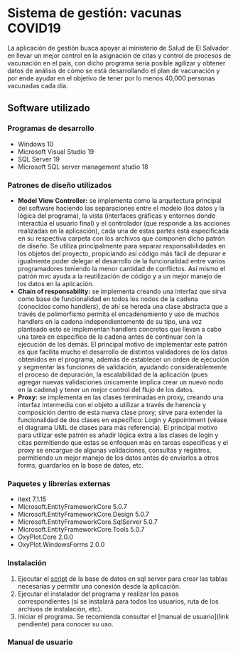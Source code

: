 # Sistema de gestión: vacunas COVID19

La aplicación de gestión busca apoyar al ministerio de Salud de El Salvador en llevar un mejor control en la asignación de citas y control de procesos de vacunación en el país, con dicho programa sería posible agilizar y obtener datos de análisis de cómo se está desarrollando el plan de vacunación y por ende ayudar en el objetivo de tener por lo menos 40,000 personas vacunadas cada día.

## Software utilizado

### Programas de desarrollo

* Windows 10
* Microsoft Visual Studio 19
* SQL Server 19
* Microsoft SQL server management studio 18

### Patrones de diseño utilizados

* __Model View Controller:__ se implementa como la arquitectura principal del software haciendo las separaciones entre el modelo (los datos y la lógica del programa), la vista (interfaces gráficas y entornos donde interactúa el usuario final) y el controlador (que responde a las acciones realizadas en la aplicación), cada una de estas partes está especificada en su respectiva carpeta con los archivos que componen dicho patrón de diseño. Se utiliza principalmente para separar responsabilidades en los objetos del proyecto, propiciando así código más fácil de depurar e igualmente poder delegar el desarrollo de la funcionalidad entre varios programadores teniendo la menor cantidad de conflictos. Así mismo el patrón mvc ayuda a la reutilización de código y a un mejor manejo de los datos en la aplicación.
* __Chain of responsability:__  se implementa creando una interfaz que sirva como base de funcionalidad en todos los nodos de la cadena (conocidos como handlers), de ahí se hereda una clase abstracta que a través de polimorfismo permita el encadenamiento y uso de muchos handlers en la cadena independientemente de su tipo, una vez planteado esto se implementan handlers concretos que llevan a cabo una tarea en específico de la cadena antes de continuar con la ejecución de los demás. El principal motivo de implementar este patrón es que facilita mucho el desarrollo de distintos validadores de los datos obtenidos en el programa, además de establecer un orden de ejecución y segmentar las funciones de validación, ayudando considerablemente el proceso de depuración, la escalabilidad de la aplicación (pues agregar nuevas validaciones únicamente implica crear un nuevo nodo en la cadena) y tener un mejor control del flujo de los datos.
* __Proxy:__  se implementa en las clases terminadas en proxy, creando una interfaz intermedia con el objeto a utilizar a través de herencia y composición dentro de esta nueva clase proxy; sirve para extender la funcionalidad de dos clases en específico: Login y Appointment (véase el diagrama UML de clases para más referencia). El principal motivo para utilizar este patrón es añadir lógica extra a las clases de login y citas permitiendo que estas se enfoquen más en tareas específicas y el proxy se encargue de algunas validaciones, consultas y registros, permitiendo un mejor manejo de los datos antes de enviarlos a otros forms, guardarlos en la base de datos, etc.

### Paquetes y librerías externas

* itext 7.1.15
* Microsoft.EntityFrameworkCore 5.0.7
* Microsoft.EntityFrameworkCore.Design 5.0.7
* Microsoft.EntityFrameworkCore.SqlServer 5.0.7
* Microsoft.EntityFrameworkCore.Tools 5.0.7
* OxyPlot.Core 2.0.0
* OxyPlot.WindowsForms 2.0.0

### Instalación

1. Ejecutar el [script](https://github.com/UCASV/proyecto-final-grupo4/blob/main/Proyecto%20BASES-POO%202021/Programaci%C3%B3n%20orientada%20a%20objetos/EN_Proyecto-Script-V1.2.sql) de la base de datos en sql server para crear las tablas necesarias y permitir una conexión desde la aplicación.
2. Ejecutar el instalador del programa y realizar los pasos correspondientes (si se instalará para todos los usuarios, ruta de los archivos de instalación, etc).
3. Iniciar el programa. Se recomienda consultar el [manual de usuario](link pendiente) para conocer su uso.

### Manual de usuario
